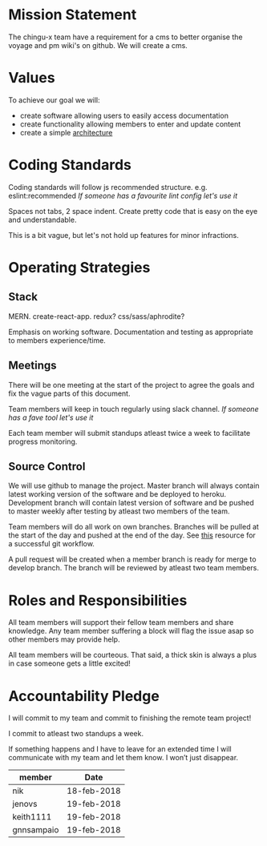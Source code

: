 # Mission Statement

The chingu-x team have a requirement for a cms to better organise the voyage and pm wiki's on github. We will create a cms.

# Values

To achieve our goal we will:

* create software allowing users to easily access documentation
* create functionality allowing members to enter and update content
* create a simple [architecture](https://vimeo.com/43612849)

# Coding Standards

Coding standards will follow js recommended structure. e.g. eslint:recommended *If someone has a favourite lint config let's use it*

Spaces not tabs, 2 space indent. Create pretty code that is easy on the eye and understandable.

This is a bit vague, but let's not hold up features for minor infractions. 

# Operating Strategies

## Stack

MERN. create-react-app. redux? css/sass/aphrodite?

Emphasis on working software. Documentation and testing as appropriate to members experience/time.

## Meetings

There will be one meeting at the start of the project to agree the goals and fix the vague parts of this document.

Team members will keep in touch regularly using slack channel. *If someone has a fave tool let's use it*

Each team member will submit standups atleast twice a week to facilitate progress monitoring.

## Source Control

We will use github to manage the project. Master branch will always contain latest working version of the software and be deployed to heroku. Development branch will contain latest version of software and be pushed to master weekly after testing by atleast two members of the team.

Team members will do all work on own branches. Branches will be pulled at the start of the day and pushed at the end of the day. See [this](http://nvie.com/posts/a-successful-git-branching-model/) resource for a successful git workflow.

A pull request will be created when a member branch is ready for merge to develop branch. The branch will be reviewed by atleast two team members.

# Roles and Responsibilities

All team members will support their fellow team members and share knowledge. Any team member suffering a block will flag the issue asap so other members may provide help.

All team members will be courteous. That said, a thick skin is always a plus in case someone gets a little excited!

# Accountability Pledge

I will commit to my team and commit to finishing the remote team project!

I commit to atleast two standups a week.

If something happens and I have to leave for an extended time I will communicate with my team and let them know. I won’t just disappear.  

member|Date
--------|-----
nik|18-feb-2018
jenovs|19-feb-2018
keith1111|19-feb-2018
gnnsampaio|19-feb-2018
